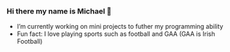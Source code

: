 ### Hi there my name is Michael 👋

- I’m currently working on mini projects to futher my programming ability
- Fun fact: I love playing sports such as football and GAA (GAA is Irish Football)
###

<!--
**mikel112543/mikel112543** is a ✨ _special_ ✨ repository because its `README.md` (this file) appears on your GitHub profile.

<img align="center" src="https://github-readme-stats.vercel.app/api/<CARD_TYPE>/?username=<mikel112543>&theme=<dark>" />

Here are some ideas to get you started:


-->
